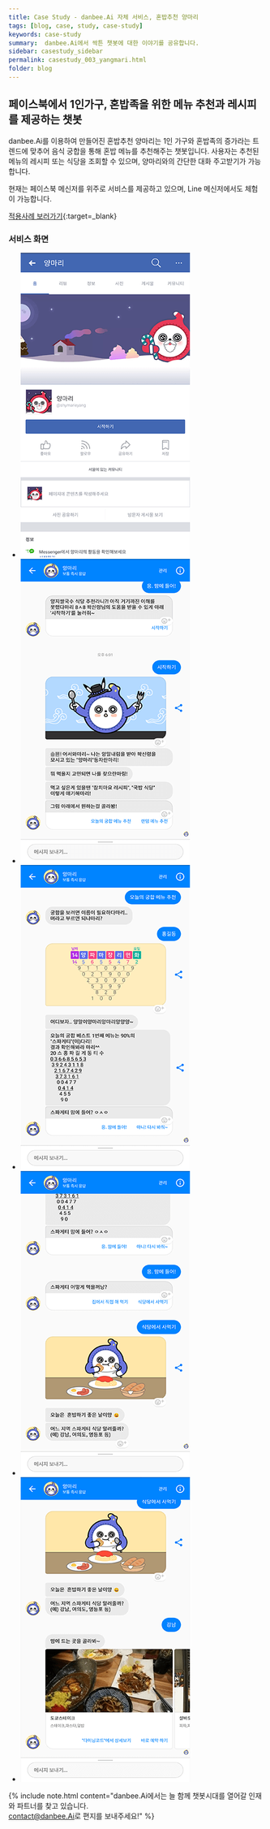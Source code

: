 ```yaml
---
title: Case Study - danbee.Ai 자체 서비스, 혼밥추천 양마리
tags: [blog, case, study, case-study]
keywords: case-study
summary:  danbee.Ai에서 싹튼 챗봇에 대한 이야기를 공유합니다.
sidebar: casestudy_sidebar
permalink: casestudy_003_yangmari.html
folder: blog
---
```



## 페이스북에서 1인가구, 혼밥족을 위한 메뉴 추천과 레시피를 제공하는 챗봇
danbee.Ai를 이용하여 만들어진 혼밥추천 양마리는 1인 가구와 혼밥족의 증가라는 트렌드에 맞추어 음식 궁합을 통해 혼밥 메뉴를 추천해주는 챗봇입니다. 사용자는 추천된 메뉴의 레시피 또는 식당을 조회할 수 있으며, 양마리와의 간단한 대화 주고받기가 가능합니다.

현재는 페이스북 메신저를 위주로 서비스를 제공하고 있으며, Line 메신저에서도 체험이 가능합니다.

[적용사례 보러가기](https://www.facebook.com/shymarieyang/){:target=_blank}


### 서비스 화면

<div class="danbee-slider-container">
    <div class="flexslider danbee-slider">
        <ul class="slides">
            <li>
            <img src="images/casestudy/case03_01.png" />
            </li>
            <li>
            <img src="images/casestudy/case03_02.png" />
            </li>
            <li>
            <img src="images/casestudy/case03_03.png" />
            </li>
            <li>
            <img src="images/casestudy/case03_04.png" />
            </li>
            <li>
            <img src="images/casestudy/case03_05.png" />
            </li>
        </ul>
    </div>
</div>


{% include note.html content="danbee.Ai에서는 늘 함께 챗봇시대를 열어갈 인재와 파트너를 찾고 있습니다. <br/> [contact@danbee.Ai](mailto:contact@danbee.ai)로 편지를 보내주세요!" %}



